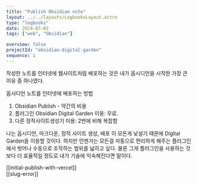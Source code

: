 ```yaml
---
title: "Publish Obsidian note"
layout: ../../layouts/LogbooksLayout.astro
type: "logbooks"
date: 2024-07-02
tags: ["web", "Obsidian"]

overview: false
projectId: "obsidian-digital-garden"
sequence: 1
---
```

작성한 노트를 인터넷에 웹사이트처럼 배포하는 것은 내가 옵시디언을 시작한 가장 큰 이유 중 하나였다.

옵시디언 노트를 인터넷에 배포하는 방법
1. Obsidian Publish - 약간의 비용
2. 플러그인 Obsidian Digital Garden 이용: 무료.
3. 다른 정적사이트생성기 이용: 2번에 비해 복잡함

나는 옵시디언, 마크다운, 정적 사이트 생성, 배포 이 모든게 낯설기 때문에 Digital Garden을 이용할 것이다. 하지만 언젠가는 모든걸 자동으로 편리하게 해주는 플러그인에서 벗어나 수동으로 조작하는 범위를 넓히고 싶다. 물론 그게 플러그인을 사용하는 것보다 더 효율적일 정도로 내가 기술에 익숙해진다면 말이다.

[[initial-publish-with-vercel]]  
[[slug-error]]  
